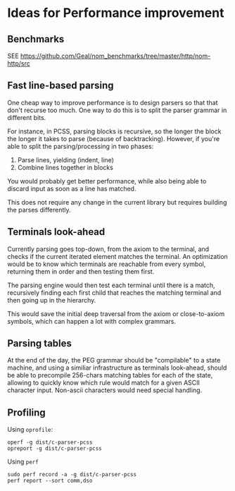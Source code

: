 Ideas for Performance improvement
=================================

Benchmarks
----------

SEE https://github.com/Geal/nom_benchmarks/tree/master/http/nom-http/src

Fast line-based parsing
-----------------------

One cheap way to improve performance is to design parsers so that that don't 
recurse too much. One way to do this is to split the parser grammar in different
bits.

For instance, in PCSS, parsing blocks is recursive, so the longer the block
the longer it takes to parse (because of backtracking). However, if you're able
to split the parsing/processing in two phases:

1) Parse lines, yielding (indent, line)
2) Combine lines together in blocks

You would probably get better performance, while also being able to discard input
as soon as a line has matched.

This does not require any change in the current library but requires building the 
parses differently.

Terminals look-ahead
--------------------

Currently parsing goes top-down, from the axiom to the terminal, and checks
if the current iterated element matches the terminal. An optimization would
be to know which terminals are reachable from every symbol, returning them
in order and then testing them first. 

The parsing engine would then test each terminal until there is a match, recursively
finding each first child that reaches the matching terminal and then going up
in the hierarchy.

This would save the initial deep traversal from the axiom or close-to-axiom
symbols, which can happen a lot with complex grammars.

Parsing tables
--------------

At the end of the day, the PEG grammar should be "compilable" to a state machine,
and using a similiar infrastructure as terminals look-ahead, should be able
to precompile 256-chars matching tables for each of the state, allowing to quickly
know which rule would match for a given ASCII character input. Non-ascii characters
would need special handling.

Profiling
---------

Using `oprofile`:

```
operf -g dist/c-parser-pcss
opreport -g dist/c-parser-pcss
```

Using `perf`

```
sudo perf record -a -g dist/c-parser-pcss
perf report --sort comm,dso
```


